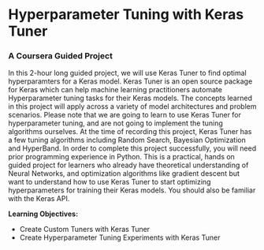 # Hyperparameter Tuning with Keras Tuner

### A Coursera Guided Project

In this 2-hour long guided project, we will use Keras Tuner to find optimal hyperparamters for a Keras model. Keras Tuner is an open source package for Keras which can help machine learning practitioners automate Hyperparameter tuning tasks for their Keras models. The concepts learned in this project will apply across a variety of model architectures and problem scenarios. Please note that we are going to learn to use Keras Tuner for hyperparameter tuning, and are not going to implement the tuning algorithms ourselves. At the time of recording this project, Keras Tuner has a few tuning algorithms including Random Search, Bayesian Optimization and HyperBand. In order to complete this project successfully, you will need prior programming experience in Python. This is a practical, hands on guided project for learners who already have theoretical understanding of Neural Networks, and optimization algorithms like gradient descent but want to understand how to use Keras Tuner to start optimizing hyperparameters for training their Keras models. You should also be familiar with the Keras API.

**Learning Objectives:**

- Create Custom Tuners with Keras Tuner
- Create Hyperparameter Tuning Experiments with Keras Tuner
